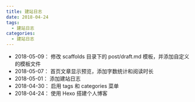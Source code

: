 ```yaml
---
title: 建站日志
date: 2018-04-24
tags:
  - 建站日志
categories:
  - 建站日志
---
```

* 2018-05-09： 修改 scaffolds 目录下的 post/draft.md 模板，并添加自定义的模板文件
* 2018-05-07： 首页文章显示预览，添加字数统计和阅读时长
* 2018-05-01： 添加建站日志
* 2018-04-30： 启用 tags 和 categories 菜单
* 2018-04-24： 使用 Hexo 搭建个人博客